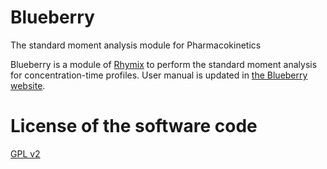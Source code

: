 # Blueberry
The standard moment analysis module for Pharmacokinetics 

Blueberry is a module of [Rhymix](https://github.com/rhymix/rhymix) to perform the standard moment analysis for concentration-time profiles.
User manual is updated in [the Blueberry website](https://nca.simcube.org/blueberry_users_guide/1255).

# License of the software code
[GPL v2](https://github.com/misol/blueberry/blob/master/modules/blueberry/LICENSE)


